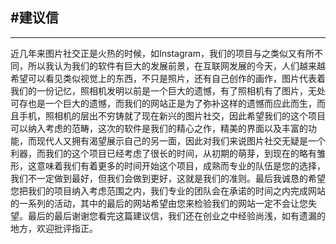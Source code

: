 #建议信
---
---
近几年来图片社交正是火热的时候，如Instagram，我们的项目与之类似又有所不同，所以我认为我们的软件有巨大的发展前景，在互联网发展的今天，人们越来越希望可以看见类似视觉上的东西，不只是照片，还有自己创作的画作，图片代表着我们的一份记忆，照相机发明以前是一个巨大的遗憾，有了照相机有了图片，无处可存也是一个巨大的遗憾，而我们的网站正是为了弥补这样的遗憾而应此而生，而且手机，照相机的层出不穷铸就了现在新兴的图片社交，因此希望我们的这个项目可以纳入考虑的范畴，这次的软件是我们的精心之作，精美的界面以及丰富的功能，而现代人又拥有渴望展示自己的另一面，因此对我们来说图片社交无疑是一个利器，而我们的这个项目已经考虑了很长的时间，从初期的萌芽，到现在的略有雏形，这意味着我们有着更多的时间开始这个项目，成熟而专业的队伍是您的选择，我们不一定做到最好，但我们会做到更好，这就是我们的准则。最后我诚恳的希望您把我们的项目纳入考虑范围之内，我们专业的团队会在承诺的时间之内完成网站的一系列的活动，其中的最后的网站希望由您来检验我们的网站一定不会让您失望。最后的最后谢谢您看完这篇建议信，我们还在创业之中经验尚浅，如有遗漏的地方，欢迎批评指正。
